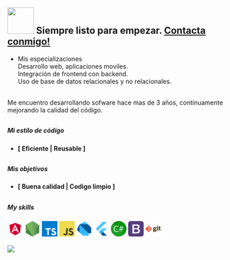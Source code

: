 ## <img height="60" width="60" src="https://media1.giphy.com/media/du3J3cXyzhj75IOgvA/giphy.gif?cid=ecf05e47257sdjh4vijigd5maj50rx9nx4zm2296pkc1kiyw&rid=giphy.gif&ct=g" /> Siempre listo para empezar. <a Target="_blank" href="https://discord.gg/kq66aNhd"> Contacta conmigo! </a>

- Mis especializaciones<br> 
Desarrollo web, aplicaciones moviles.<br>
Integración de frontend con backend.<br>
Uso de base de datos relacionales y no relacionales.<br><br>

Me encuentro desarrollando sofware hace mas de 3 años, continuamente mejorando la calidad del código.<br>

##
##### Mi estilo de código
- **[ Eficiente | Reusable ]**

##
##### Mis objetivos
- **[ Buena calidad | Codigo limpio ]**

##
##### My skills

<code><img height="35" src="https://raw.githubusercontent.com/github/explore/80688e429a7d4ef2fca1e82350fe8e3517d3494d/topics/angular/angular.png"></code>
<code><img height="35" src="https://raw.githubusercontent.com/github/explore/80688e429a7d4ef2fca1e82350fe8e3517d3494d/topics/nodejs/nodejs.png"></code>
<code><img height="35" src="https://raw.githubusercontent.com/github/explore/80688e429a7d4ef2fca1e82350fe8e3517d3494d/topics/typescript/typescript.png"></code>
<code><img height="35" src="https://raw.githubusercontent.com/github/explore/80688e429a7d4ef2fca1e82350fe8e3517d3494d/topics/javascript/javascript.png"></code>
<code><img height="35" src="https://raw.githubusercontent.com/github/explore/80688e429a7d4ef2fca1e82350fe8e3517d3494d/topics/dart/dart.png"></code>
<code><img height="35" src="https://raw.githubusercontent.com/github/explore/80688e429a7d4ef2fca1e82350fe8e3517d3494d/topics/flutter/flutter.png"></code>
<code><img height="35" src="https://raw.githubusercontent.com/github/explore/80688e429a7d4ef2fca1e82350fe8e3517d3494d/topics/csharp/csharp.png"></code>
<code><img height="35" src="https://raw.githubusercontent.com/github/explore/80688e429a7d4ef2fca1e82350fe8e3517d3494d/topics/bootstrap/bootstrap.png"></code>
<code><img height="35" src="https://raw.githubusercontent.com/github/explore/80688e429a7d4ef2fca1e82350fe8e3517d3494d/topics/git/git.png"></code>
<br><br>
<img src="https://github.com/punitkmryh/punitkmryh/blob/master/wave.svg" />
